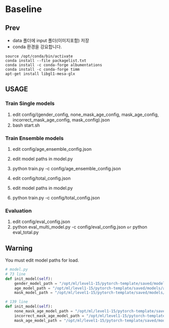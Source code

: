 # Baseline

## Prev

- data 폴더에 input 폴더(이미지포함) 저장
- conda 환경을 강요합니다.

```
source /opt/conda/bin/activate
conda install --file packagelist.txt
conda install -c conda-forge albumentations
conda install -c conda-forge timm
apt-get install libgl1-mesa-glx
```

## USAGE
### Train Single models
1. edit config/(gender_config, none_mask_age_config, mask_age_config, incorrect_mask_age_config, mask_config).json
2. bash start.sh

### Train Ensemble models
1. edit config/age_ensemble_config.json
2. edit model paths in model.py
3. python train.py -c config/age_ensemble_config.json

3. edit config/total_config.json
4. edit model paths in model.py
5. python train.py -c config/total_config.json

### Evaluation
1. edit config/eval_config.json
2. python eval_multi_model.py -c config/eval_config.json `or` python eval_total.py


## Warning
You must edit model paths for load.
```python
# model.py
# 73 line
def init_model(self):
    gender_model_path = "/opt/ml/level1-15/pytorch-template/saved/models/multi_augmentation_gender/0830_105923/checkpoint-epoch8.pth"
    age_model_path = "/opt/ml/level1-15/pytorch-template/saved/models/age_ensemble/model_best.pth"
    mask_model_path = "/opt/ml/level1-15/pytorch-template/saved/models/multi_augmentation_mask/0830_121746/checkpoint-epoch11.pth"

# 139 line
def init_model(self):
    none_mask_age_model_path = "/opt/ml/level1-15/pytorch-template/saved/models/none_mask_age/checkpoint-epoch36.pth"
    incorrect_mask_age_model_path = "/opt/ml/level1-15/pytorch-template/saved/models/incorrect_mask_age/checkpoint-epoch33.pth"
    mask_age_model_path = "/opt/ml/level1-15/pytorch-template/saved/models/mask_age/checkpoint-epoch43.pth"
```